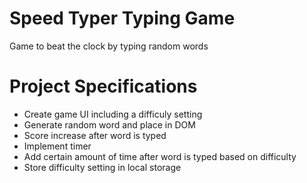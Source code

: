 # Speed Typer Typing Game

Game to beat the clock by typing random words

# Project Specifications

* Create game UI including a difficuly setting
* Generate random word and place in DOM
* Score increase after word is typed
* Implement timer
* Add certain amount of time after word is typed based on difficulty
* Store difficulty setting in local storage
